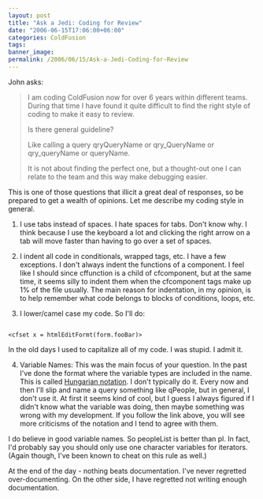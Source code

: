 ```yaml
---
layout: post
title: "Ask a Jedi: Coding for Review"
date: "2006-06-15T17:06:00+06:00"
categories: ColdFusion 
tags: 
banner_image: 
permalink: /2006/06/15/Ask-a-Jedi-Coding-for-Review
---
```


John asks:

<blockquote>
I am coding ColdFusion now for over 6 years within different teams. During that time I have found it quite difficult to find the right style of coding to make it easy to review.

Is there general guideline?

Like calling a query qryQueryName or qry_QueryName or qry_queryName or queryName.

It is not about finding the perfect one, but a thought-out one I can relate to the team and this way make debugging easier.
</blockquote>

This is one of those questions that illicit a great deal of responses, so be prepared to get a wealth of opinions. Let me describe my coding style in general.

1) I use tabs instead of spaces. I hate spaces for tabs. Don't know why. I think because I use the keyboard a lot and clicking the right arrow on a tab will move faster than having to go over a set of spaces.

2) I indent all code in conditionals, wrapped tags, etc. I have a few exceptions. I don't always indent the functions of a component. I feel like I should since cffunction is a child of cfcomponent, but at the same time, it seems silly to indent them when the cfcomponent tags make up 1% of the file usually. The main reason for indentation, in my opinion, is to help remember what code belongs to blocks of conditions, loops, etc. 

3) I lower/camel case my code. So I'll do:

<code>
&lt;cfset x = htmlEditFormt(form.fooBar)&gt;
</code>

In the old days I used to capitalize all of my code. I was stupid. I admit it.

4) Variable Names: This was the main focus of your question. In the past I've done the format where the variable types are included in the name. This is called <a href="http://en.wikipedia.org/wiki/Hungarian_notation">Hungarian notation</a>. I don't typically do it. Every now and then I'll slip and name a query something like qPeople, but in general, I don't use it. At first it seems kind of cool, but I guess I always figured if I didn't know what the variable was doing, then maybe something was wrong with my development. If you follow the link above, you will see more criticisms of the notation and I tend to agree with them.

I do believe in good variable names. So peopleList is better than pl. In fact, I'd probably say you should only use one character variables for iterators. (Again though, I've been known to cheat on this rule as well.)

At the end of the day - nothing beats documentation. I've never regretted over-documenting. On the other side, I have regretted not writing enough documentation.
